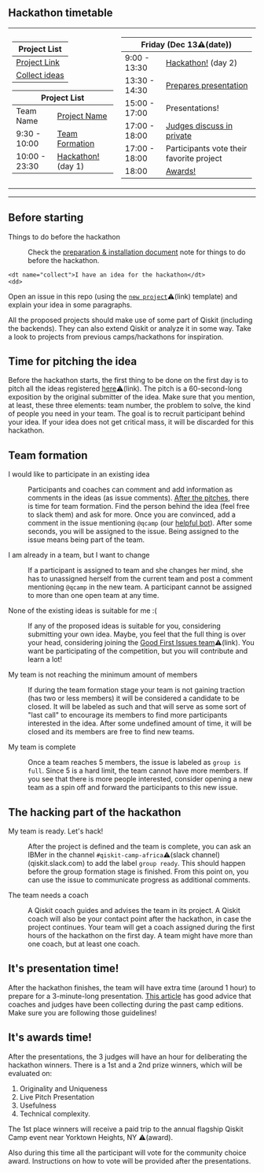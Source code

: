 ## Hackathon timetable



<table>
<tr><td>
<table>
<thead>
<tr>
<th colspan="2">Project List</th>
</tr>
</thead>
<tbody>
    <tr><td colspan="2"><a href="#things-to-do-before-the-hackathon">Project Link</a></td></tr>
    <tr><td colspan="2"><a href="#collect">Collect ideas</a></td></tr>
</tbody>
</table>
<table>
<thead>
<tr>
<th colspan="2">Project List</th>
</tr>
</thead>
<tbody>
    <tr><td>Team Name</td> <td><a href="#time-for-pitching-the-idea">Project Name</a></td></tr>
    <tr><td>9:30 - 10:00</td><td><a href="#team-formation">Team Formation</a></td></tr>
    <tr><td>10:00 - 23:30</td><td><a href="#the-hacking-part-of-the-hackathon">Hackathon!</a> (day 1)</td></tr>
</tbody>
</table>
</td><td>
<table>
<thead>
<tr>
<th colspan="2">Friday (Dec 13⚠️(date))</th>
</tr>
</thead>
<tbody>
    <tr><td>9:00 - 13:30</td><td><a href="#the-hacking-part-of-the-hackathon">Hackathon!</a> (day 2)</td></tr>
    <tr><td>13:30 - 14:30</td><td><a href="#its-presentation-time"> Prepares presentation</a></td></tr>
    <tr><td>15:00 - 17:00</td><td>Presentations!</td></tr>
    <tr><td>17:00 - 18:00</td><td><a href="#its-awards-time">Judges discuss in private</a></td></tr>
    <tr><td>17:00 - 18:00</td><td>Participants vote their favorite project</td></tr>
    <tr><td>18:00</td><td><a href="#its-awards-time">Awards!</a></td></tr>
</tbody>
</table>
</td></tr></table>

------

## Before starting

<dl>
    <dt name="things-to-do-before-the-hackathon">Things to do before the hackathon</dt>
    <dd>
      
Check the [preparation & installation document](preparation%26installation.md) note for things to do before the hackathon.

</dd>


    <dt name="collect">I have an idea for the hackathon</dt>
    <dd>
        
Open an issue in this repo (using the [`new project`](issues/new?assignees=&labels=members+wanted&template=new-project-template.md&title=Project+name)⚠️(link) template) and explain your idea in some paragraphs.

All the proposed projects should make use of some part of Qiskit (including the backends). They can also extend Qiskit or analyze it in some way. Take a look to projects from previous camps/hackathons for inspiration.

</dd>

## Time for pitching the idea

Before the hackathon starts, the first thing to be done on the first day is to pitch all the ideas registered [here](https://github.com/qiskit-community/qiskit-camp-africa-19/issues)⚠️(link). The pitch is a 60-second-long exposition  by the original submitter of the idea. Make sure that you mention, at least, these three elements: team number, the problem to solve, the kind of people you need in your team. The goal is to recruit participant behind your idea. If your idea does not get critical mass, it will be discarded for this hackathon. 

## Team formation

<dl>
    <dt name="participate">I would like to participate in an existing idea</dt>
    <dd>

Participants and coaches can comment and add information as comments in the ideas (as issue comments). [After the pitches](#time-for-pitching-the-idea), there is time for team formation. Find the person behind the idea (feel free to slack them) and ask for more. Once you are convinced, add a comment in the issue mentioning `@qcamp` (our [helpful bot](https://github.com/qcamp)). After some seconds, you will be assigned to the issue. Being assigned to the issue means being part of the team.

</dd>
    <dt name="reassign">I am already in a team, but I want to change</dt>
    <dd>

If a participant is assigned to team and she changes her mind, she has to unassigned herself from the current team and post a comment mentioning `@qcamp` in the new team. A participant cannot be assigned to more than one open team at any time.

</dd>
   <dt name="nothing">None of the existing ideas is suitable for me :(</dt>
<dd>

If any of the proposed ideas is suitable for you, considering submitting your own idea. Maybe, you feel that the full thing is over your head, considering joining the [Good First Issues team](https://github.com/qiskit-community/qiskit-camp-africa-19/issues/1)⚠️(link). You want be participating of the competition, but you will contribute and learn a lot!

</dd>
  <dt name="tokill">My team is not reaching the minimum amount of members</dt>
  <dd>

If during the team formation stage your team is not gaining traction (has two or less members) it will be considered a candidate to be closed. It will be labeled as such and that will serve as some sort of "last call" to encourage its members to find more participants interested in the idea. After some undefined amount of time, it will be closed and its members are free to find new teams. 

</dd>
  <dt name="full">My team is complete</dt>  
  <dd>

Once a team reaches 5 members, the issue is labeled as `group is full`. Since 5 is a hard limit, the team cannot have more members. If you see that there is more people interested, consider opening a new team as a spin off and forward the participants to this new issue.

</dd>
</dl>

## The hacking part of the hackathon

<dl>
  <dt name="ready">My team is ready. Let's hack!</dt>  
  <dd>

After the project is defined and the team is complete, you can ask an IBMer in the channel `#qiskit-camp-africa`⚠️(slack channel) (qiskit.slack.com) to add the label `group ready`. This should happen before the group formation stage is finished. From this point on, you can use the issue to communicate progress as additional comments.

</dd>

<dt name="coach">The team needs a coach</dt>
<dd>
    
A Qiskit coach guides and advises the team in its project.
A Qiskit coach will also be your contact point after the hackathon, in case the project continues. Your team will get a coach assigned during the first hours of the hackathon on the first day. A team might have more than one coach, but at least one coach.

</dd></dl>

## It's presentation time!

After the hackathon finishes, the team will have extra time (around 1 hour) to prepare for a 3-minute-long presentation. [This article](https://medium.com/qiskit/6-tips-for-an-amazing-qiskit-hackathon-presentation-e6cea20ce3b3) has good advice that coaches and judges have been collecting during the past camp editions. Make sure you are following those guidelines!

## It's awards time!

After the presentations, the 3 judges will have an hour for deliberating the hackathon winners. There is a 1st and a 2nd prize winners, which will be evaluated on:
 1. Originality and Uniqueness
 2. Live Pitch Presentation
 3. Usefulness
 4. Technical complexity.


The 1st place winners will receive a paid trip to the annual flagship Qiskit Camp event near Yorktown Heights, NY ⚠️(award).

Also during this time all the participant will vote for the community choice award. Instructions on how to vote will be provided after the presentations.


